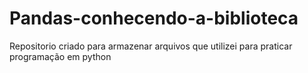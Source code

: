 # Pandas-conhecendo-a-biblioteca
Repositorio criado para armazenar arquivos que utilizei para praticar programação em python
